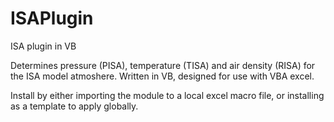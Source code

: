 # ISAPlugin
ISA plugin in VB

Determines pressure (PISA), temperature (TISA) and air density (RISA) for the ISA model atmoshere. Written in VB, designed for use with VBA excel.

Install by either importing the module to a local excel macro file, or installing as a template to apply globally.
